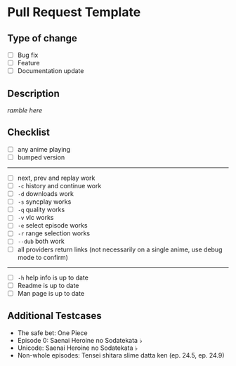 # Pull Request Template

## Type of change

- [ ] Bug fix
- [ ] Feature
- [ ] Documentation update

## Description

*ramble here*

## Checklist

- [ ] any anime playing
- [ ] bumped version
---
- [ ] next, prev and replay work
- [ ] `-c` history and continue work
- [ ] `-d` downloads work
- [ ] `-s` syncplay works
- [ ] `-q` quality works
- [ ] `-v` vlc works
- [ ] `-e` select episode works
- [ ] `-r` range selection works
- [ ] `--dub` both work
- [ ] all providers return links (not necessarily on a single anime, use debug mode to confirm)
---
- [ ] `-h` help info is up to date
- [ ] Readme is up to date
- [ ] Man page is up to date

## Additional Testcases

- The safe bet: One Piece
- Episode 0: Saenai Heroine no Sodatekata ♭
- Unicode: Saenai Heroine no Sodatekata ♭
- Non-whole episodes: Tensei shitara slime datta ken (ep. 24.5, ep. 24.9)
